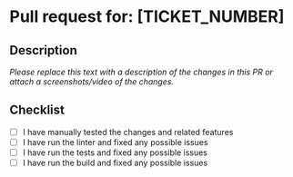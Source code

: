 # Pull request for: [TICKET_NUMBER]

## Description

_Please replace this text with a description of the changes in this PR or attach a screenshots/video of the changes._

## Checklist

- [ ] I have manually tested the changes and related features
- [ ] I have run the linter and fixed any possible issues
- [ ] I have run the tests and fixed any possible issues
- [ ] I have run the build and fixed any possible issues
